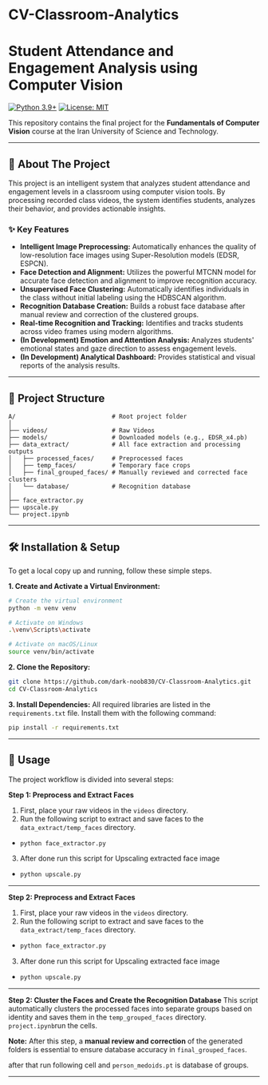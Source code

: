 # CV-Classroom-Analytics

# Student Attendance and Engagement Analysis using Computer Vision

[![Python 3.9+](https://img.shields.io/badge/Python-3.9+-blue.svg)](https://www.python.org/downloads/)
[![License: MIT](https://img.shields.io/badge/License-MIT-yellow.svg)](https://opensource.org/licenses/MIT)

This repository contains the final project for the **Fundamentals of Computer Vision** course at the Iran University of
Science and Technology.

---

## 🎯 About The Project

This project is an intelligent system that analyzes student attendance and engagement levels in a classroom using
computer vision tools. By processing recorded class videos, the system identifies students, analyzes their behavior, and
provides actionable insights.

### ✨ Key Features

* **Intelligent Image Preprocessing:** Automatically enhances the quality of low-resolution face images using
  Super-Resolution models (EDSR, ESPCN).
* **Face Detection and Alignment:** Utilizes the powerful MTCNN model for accurate face detection and alignment to
  improve recognition accuracy.
* **Unsupervised Face Clustering:** Automatically identifies individuals in the class without initial labeling using the
  HDBSCAN algorithm.
* **Recognition Database Creation:** Builds a robust face database after manual review and correction of the clustered
  groups.
* **Real-time Recognition and Tracking:** Identifies and tracks students across video frames using modern algorithms.
* **(In Development) Emotion and Attention Analysis:** Analyzes students' emotional states and gaze direction to assess
  engagement levels.
* **(In Development) Analytical Dashboard:** Provides statistical and visual reports of the analysis results.

---

## 📂 Project Structure

```
A/                           # Root project folder
│
├── videos/                  # Raw Videos
├── models/                  # Downloaded models (e.g., EDSR_x4.pb)
├── data_extract/            # All face extraction and processing outputs
│   ├── processed_faces/     # Preprocessed faces
│   ├── temp_faces/          # Temporary face crops
│   ├── final_grouped_faces/ # Manually reviewed and corrected face clusters
│   └── database/            # Recognition database
│
├── face_extractor.py
├── upscale.py
└── project.ipynb
```

---

## 🛠️ Installation & Setup

To get a local copy up and running, follow these simple steps.

**1. Create and Activate a Virtual Environment:**

```bash
# Create the virtual environment
python -m venv venv

# Activate on Windows
.\venv\Scripts\activate

# Activate on macOS/Linux
source venv/bin/activate
```

**2. Clone the Repository:**

```bash
git clone https://github.com/dark-noob830/CV-Classroom-Analytics.git
cd CV-Classroom-Analytics
```

**3. Install Dependencies:**
All required libraries are listed in the `requirements.txt` file. Install them with the following command:

```bash
pip install -r requirements.txt
```

---

## 🚀 Usage

The project workflow is divided into several steps:

**Step 1: Preprocess and Extract Faces**

1. First, place your raw videos in the `videos` directory.
2. Run the following script to extract and save faces to the `data_extract/temp_faces` directory.

- ```bash
  python face_extractor.py 
  ```

3. After done run this script for Upscaling extracted face image

- ```bash
  python upscale.py
  ```

--- 

**Step 2: Preprocess and Extract Faces**

1. First, place your raw videos in the `videos` directory.
2. Run the following script to extract and save faces to the `data_extract/temp_faces` directory.

- ```bash
  python face_extractor.py 
  ```

3. After done run this script for Upscaling extracted face image

- ```bash
  python upscale.py
  ```

---
**Step 2: Cluster the Faces and Create the Recognition Database**
This script automatically clusters the processed faces into separate groups based on identity and saves them in the
`temp_grouped_faces` directory.
`project.ipynb`run the cells.

**Note:** After this step, a **manual review and correction** of the generated folders is essential to ensure database
accuracy in `final_grouped_faces`.

after that run following cell and `person_medoids.pt` is database of groups.

---

